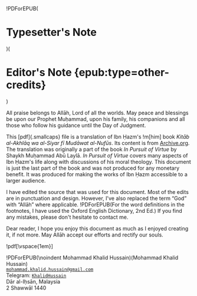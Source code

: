 
!PDForEPUB(
# Typesetter's Note
)(
# Editor's Note {epub:type=other-credits}
)

All praise belongs to Allāh, Lord of all the worlds. May peace and
blessings be upon our Prophet Muḥammad, upon his family, his companions
and all those who follow his guidance until the Day of Judgment.

This [pdf]{.smallcaps} file is a translation of Ibn Ḥazm's !m[him] book _Kitāb al-Akhlāq wa al-Siyar fī Mudāwat al-Nufūs_.
Its content is from [Archive.org](https://archive.org/details/AlIkhlaqWalSiyarMoralsAndBehaviourIbnHazmforBothTeachersAndTheTaught).
The translation was originally a part of the book _In Pursuit of Virtue_ by Shaykh Muḥammad Abū Laylā.
_In Pursuit of Virtue_ covers many aspects of Ibn Ḥazm's life along with discussions of his moral theology.
This document is just the last part of the book and was not produced for any monetary benefit.
It was produced for making the works of Ibn Ḥazm accessible to a larger audience.

I have edited the source that was used for this document.
Most of the edits are in punctuation and design.
However, I've also replaced the term “God” with “Allāh” where applicable.
!PDForEPUB(For the word definitions in the footnotes, I have used the Oxford English Dictionary, 2nd Ed.)
If you find any mistakes, please don't hesitate to contact me.

Dear reader, I hope you enjoy this document as much as I enjoyed creating it, if not more.
May Allāh accept our efforts and rectify our souls.

!pdf[\vspace{1em}]

!PDForEPUB(\noindent Mohammad Khalid Hussain)(Mohammad Khalid Hussain)  
[`mohammad.khalid.hussain@gmail.com`](mailto:mohammad.khalid.hussain@gmail.com)  
Telegram: [`KhalidHussain`](https://t.me/KhalidHussain)  
Dār al-Iḥsān, Malaysia  
2 Shawwāl 1440

